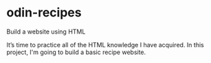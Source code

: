 # odin-recipes
Build a website using HTML

It’s time to practice all of the HTML knowledge I have acquired. In this project, I'm going to build a basic recipe website.